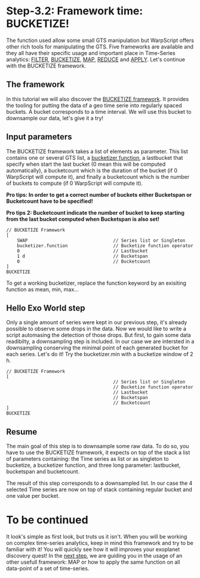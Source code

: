 # Step-3.2: Framework time: BUCKETIZE!

The function used allow some small GTS manipulation but WarpScript offers other rich tools for manipulating the GTS. Five frameworks are available and they all have their specific usage and important place in Time-Series analytics: [FILTER](http://www.warp10.io/reference/frameworks/framework-filter/), [BUCKETIZE](http://www.warp10.io/reference/frameworks/framework-bucketize/), [MAP](http://www.warp10.io/reference/frameworks/framework-map/), [REDUCE](http://www.warp10.io/reference/frameworks/framework-reduce/) and [APPLY](http://www.warp10.io/reference/frameworks/framework-apply/). Let's continue with the BUCKETIZE framework.

## The framework

In this tutorial we will also discover the [BUCKETIZE framework](http://www.warp10.io/reference/frameworks/framework-bucketize/). It provides the tooling for putting the data of a geo time serie into regularly spaced buckets. A bucket corresponds to a time interval.
We will use this bucket to downsample our data, let's give it a try!

## Input parameters

The BUCKETIZE framework takes a list of elements as parameter. This list contains one or several GTS list, a [bucketizer function](http://www.warp10.io/reference/#framework-bucketizers), a lastbucket that specify when start the last bucket (0 mean this will be computed automatically), a bucketcount which is the duration of the bucket (if 0 WarpScript will compute it), and finally a bucketcount which is the number of buckets to compute (if 0 WarpScript will compute it).

**Pro tips: In order to get a correct number of buckets either Bucketspan or Bucketcount have to be specified!**

**Pro tips 2: Bucketcount indicate the number of bucket to keep starting from the last bucket computed when Bucketspan is also set!**

```
// BUCKETIZE Framework
[
    SWAP                                // Series list or Singleton
    bucketizer.function                 // Bucketize function operator
    0                                   // Lastbucket
    1 d                                 // Bucketspan
    0                                   // Bucketcount
]
BUCKETIZE

```

To get a working bucketizer, replace the function keyword by an exisiting function as mean, min, max...

## Hello Exo World step

Only a single amount of series were kept in our previous step, it's already possible to observe some drops in the data. Now we would like to write a script automasing the detection of those drops. But first, to gain some data readibilty, a downsampling step is included. In our case we are intersted in a downsampling conserving the minimal point of each generated bucket for each series.
Let's do it! Try the bucketizer.min with a bucketize window of 2 h.

```
// BUCKETIZE Framework
[
                                        // Series list or Singleton
                                        // Bucketize function operator
                                        // Lastbucket
                                        // Bucketspan
                                        // Bucketcount
]
BUCKETIZE

```

## Resume

The main goal of this step is to downsample some raw data. To do so, you have to use the BUCKETIZE framework, it expects on top of the stack a list of parameters containing: the Time series as list or as singleton to bucketize, a bucketizer function, and three long parameter: lastbucket, bucketspan and bucketcount.

The result of this step corresponds to a downsampled list. In our case the 4 selected Time series are now on top of stack containing regular bucket and one value per bucket.

# To be continued

It look's simple as first look, but truts us it isn't. When you will be working on complex time-series analytics, keep in mind this framework and try to be familiar with it! You will quickly see how it will improves your exoplanet discovery quest! In the [next step](/step-3-WarpScript-Frameworks/3.3-Map-framework/README.md), we are guiding you in the usage of an other usefull framework: MAP or how to apply the same function on all data-point of a set of time-series.

